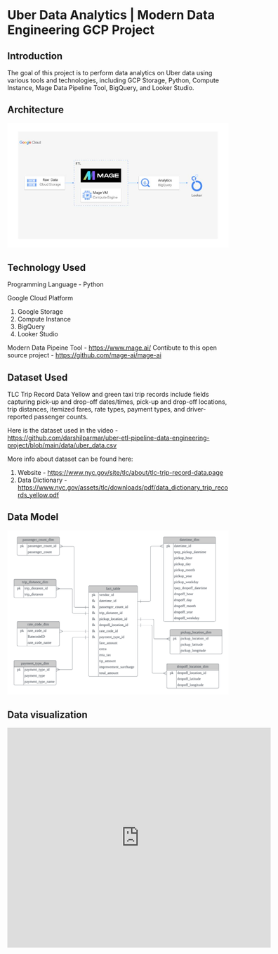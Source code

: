 # Uber Data Analytics | Modern Data Engineering GCP Project
## Introduction
The goal of this project is to perform data analytics on Uber data using various tools and technologies, including GCP Storage, Python, Compute Instance, Mage Data Pipeline Tool, BigQuery, and Looker Studio.
## Architecture
![This is architecture](architecture.jpg "architecture")
## Technology Used
Programming Language - Python

Google Cloud Platform

1. Google Storage
2. Compute Instance
3. BigQuery
4. Looker Studio

Modern Data Pipeine Tool - https://www.mage.ai/
Contibute to this open source project - https://github.com/mage-ai/mage-ai

## Dataset Used
TLC Trip Record Data Yellow and green taxi trip records include fields capturing pick-up and drop-off dates/times, pick-up and drop-off locations, trip distances, itemized fares, rate types, payment types, and driver-reported passenger counts.

Here is the dataset used in the video - https://github.com/darshilparmar/uber-etl-pipeline-data-engineering-project/blob/main/data/uber_data.csv

More info about dataset can be found here:

1. Website - https://www.nyc.gov/site/tlc/about/tlc-trip-record-data.page
2. Data Dictionary - https://www.nyc.gov/assets/tlc/downloads/pdf/data_dictionary_trip_records_yellow.pdf

## Data Model
![This is Data Model](Uber%20Model.png "Data Model")

## Data visualization
<iframe width="600" height="500" src="https://lookerstudio.google.com/embed/reporting/778b7739-7f9c-4a35-9efb-1ea4d8b8dc76/page/9aqiD" frameborder="0" style="border:0" allowfullscreen></iframe>